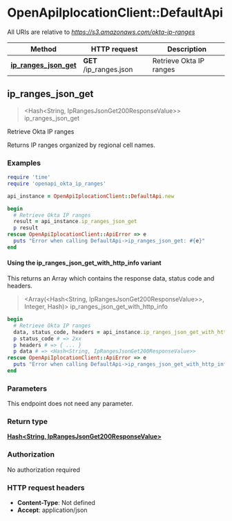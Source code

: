 # OpenApiIplocationClient::DefaultApi

All URIs are relative to *https://s3.amazonaws.com/okta-ip-ranges*

| Method | HTTP request | Description |
| ------ | ------------ | ----------- |
| [**ip_ranges_json_get**](DefaultApi.md#ip_ranges_json_get) | **GET** /ip_ranges.json | Retrieve Okta IP ranges |


## ip_ranges_json_get

> <Hash<String, IpRangesJsonGet200ResponseValue>> ip_ranges_json_get

Retrieve Okta IP ranges

Returns IP ranges organized by regional cell names.

### Examples

```ruby
require 'time'
require 'openapi_okta_ip_ranges'

api_instance = OpenApiIplocationClient::DefaultApi.new

begin
  # Retrieve Okta IP ranges
  result = api_instance.ip_ranges_json_get
  p result
rescue OpenApiIplocationClient::ApiError => e
  puts "Error when calling DefaultApi->ip_ranges_json_get: #{e}"
end
```

#### Using the ip_ranges_json_get_with_http_info variant

This returns an Array which contains the response data, status code and headers.

> <Array(<Hash<String, IpRangesJsonGet200ResponseValue>>, Integer, Hash)> ip_ranges_json_get_with_http_info

```ruby
begin
  # Retrieve Okta IP ranges
  data, status_code, headers = api_instance.ip_ranges_json_get_with_http_info
  p status_code # => 2xx
  p headers # => { ... }
  p data # => <Hash<String, IpRangesJsonGet200ResponseValue>>
rescue OpenApiIplocationClient::ApiError => e
  puts "Error when calling DefaultApi->ip_ranges_json_get_with_http_info: #{e}"
end
```

### Parameters

This endpoint does not need any parameter.

### Return type

[**Hash&lt;String, IpRangesJsonGet200ResponseValue&gt;**](IpRangesJsonGet200ResponseValue.md)

### Authorization

No authorization required

### HTTP request headers

- **Content-Type**: Not defined
- **Accept**: application/json

